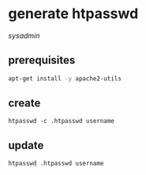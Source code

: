 # generate htpasswd

*sysadmin*

## prerequisites

```sh
apt-get install -y apache2-utils
```

## create

```
htpasswd -c .htpasswd username
```

## update

```
htpasswd .htpasswd username
```
